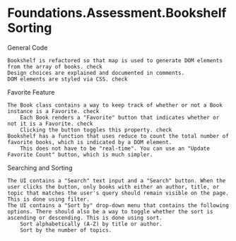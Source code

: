 # Foundations.Assessment.BookshelfSorting


General Code

    Bookshelf is refactored so that map is used to generate DOM elements from the array of books. check
    Design choices are explained and documented in comments. 
    DOM elements are styled via CSS. check

Favorite Feature

    The Book class contains a way to keep track of whether or not a Book instance is a Favorite. check
        Each Book renders a "Favorite" button that indicates whether or not it is a Favorite. check
        Clicking the button toggles this property. check
    Bookshelf has a function that uses reduce to count the total number of favorite books, which is indicated by a DOM element.
        This does not have to be "real-time". You can use an "Update Favorite Count" button, which is much simpler.

Searching and Sorting

    The UI contains a "Search" text input and a "Search" button. When the user clicks the button, only books with either an author, title, or topic that matches the user's query should remain visible on the page. This is done using filter.
    The UI contains a "Sort by" drop-down menu that contains the following options. There should also be a way to toggle whether the sort is ascending or descending. This is done using sort.
        Sort alphabetically (A-Z) by title or author.
        Sort by the number of topics.
